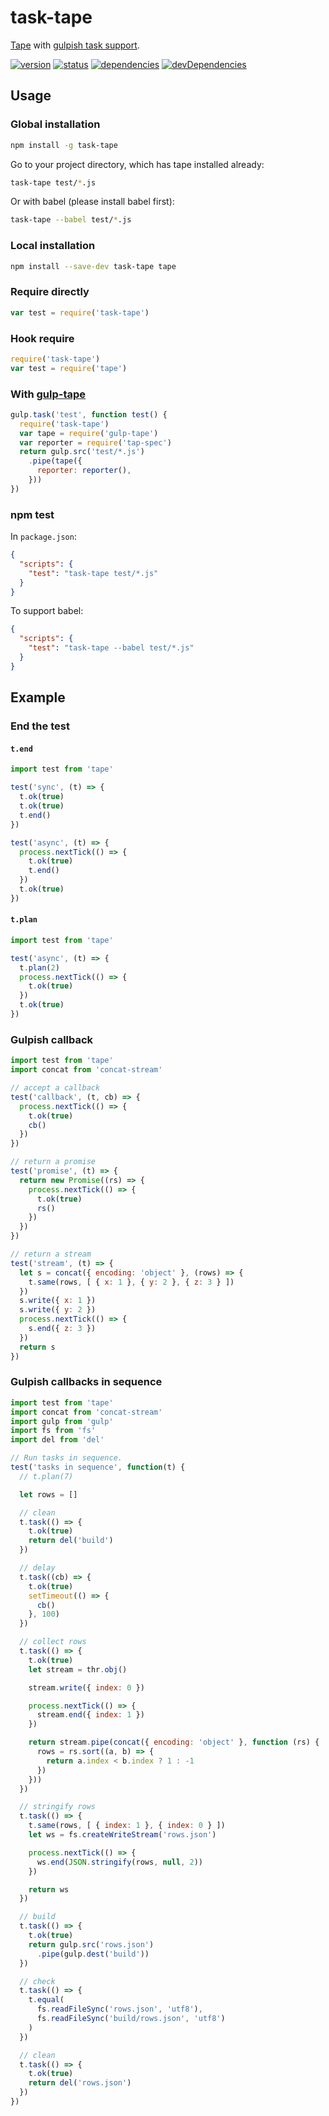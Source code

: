 # task-tape
[Tape](https://github.com/substack/tape) with [gulpish task support](https://github.com/gulpjs/gulp/blob/master/docs/API.md#async-task-support).

[![version](https://img.shields.io/npm/v/task-tape.svg)](https://www.npmjs.org/package/task-tape)
[![status](https://travis-ci.org/zoubin/task-tape.svg?branch=master)](https://travis-ci.org/zoubin/task-tape)
[![dependencies](https://david-dm.org/zoubin/task-tape.svg)](https://david-dm.org/zoubin/task-tape)
[![devDependencies](https://david-dm.org/zoubin/task-tape/dev-status.svg)](https://david-dm.org/zoubin/task-tape#info=devDependencies)

## Usage

### Global installation
```bash
npm install -g task-tape

```

Go to your project directory, which has tape installed already:

```bash
task-tape test/*.js

```

Or with babel (please install babel first):

```bash
task-tape --babel test/*.js

```


### Local installation

```bash
npm install --save-dev task-tape tape

```

### Require directly

```javascript
var test = require('task-tape')

```

### Hook require

```javascript
require('task-tape')
var test = require('tape')

```

### With [gulp-tape](https://www.npmjs.com/package/gulp-tape)

```javascript
gulp.task('test', function test() {
  require('task-tape')
  var tape = require('gulp-tape')
  var reporter = require('tap-spec')
  return gulp.src('test/*.js')
    .pipe(tape({
      reporter: reporter(),
    }))
})

```

### npm test

In `package.json`:

```json
{
  "scripts": {
    "test": "task-tape test/*.js"
  }
}

```

To support babel:

```json
{
  "scripts": {
    "test": "task-tape --babel test/*.js"
  }
}

```


## Example

### End the test

#### `t.end`

```javascript
import test from 'tape'

test('sync', (t) => {
  t.ok(true)
  t.ok(true)
  t.end()
})

test('async', (t) => {
  process.nextTick(() => {
    t.ok(true)
    t.end()
  })
  t.ok(true)
})

```

#### `t.plan`

```javascript
import test from 'tape'

test('async', (t) => {
  t.plan(2)
  process.nextTick(() => {
    t.ok(true)
  })
  t.ok(true)
})

```

### Gulpish callback

```javascript
import test from 'tape'
import concat from 'concat-stream'

// accept a callback
test('callback', (t, cb) => {
  process.nextTick(() => {
    t.ok(true)
    cb()
  })
})

// return a promise
test('promise', (t) => {
  return new Promise((rs) => {
    process.nextTick(() => {
      t.ok(true)
      rs()
    })
  })
})

// return a stream
test('stream', (t) => {
  let s = concat({ encoding: 'object' }, (rows) => {
    t.same(rows, [ { x: 1 }, { y: 2 }, { z: 3 } ])
  })
  s.write({ x: 1 })
  s.write({ y: 2 })
  process.nextTick(() => {
    s.end({ z: 3 })
  })
  return s
})

```

### Gulpish callbacks in sequence

```javascript
import test from 'tape'
import concat from 'concat-stream'
import gulp from 'gulp'
import fs from 'fs'
import del from 'del'

// Run tasks in sequence.
test('tasks in sequence', function(t) {
  // t.plan(7)

  let rows = []

  // clean
  t.task(() => {
    t.ok(true)
    return del('build')
  })

  // delay
  t.task((cb) => {
    t.ok(true)
    setTimeout(() => {
      cb()
    }, 100)
  })

  // collect rows
  t.task(() => {
    t.ok(true)
    let stream = thr.obj()

    stream.write({ index: 0 })

    process.nextTick(() => {
      stream.end({ index: 1 })
    })

    return stream.pipe(concat({ encoding: 'object' }, function (rs) {
      rows = rs.sort((a, b) => {
        return a.index < b.index ? 1 : -1
      })
    }))
  })

  // stringify rows
  t.task(() => {
    t.same(rows, [ { index: 1 }, { index: 0 } ])
    let ws = fs.createWriteStream('rows.json')

    process.nextTick(() => {
      ws.end(JSON.stringify(rows, null, 2))
    })

    return ws
  })

  // build
  t.task(() => {
    t.ok(true)
    return gulp.src('rows.json')
      .pipe(gulp.dest('build'))
  })

  // check
  t.task(() => {
    t.equal(
      fs.readFileSync('rows.json', 'utf8'),
      fs.readFileSync('build/rows.json', 'utf8')
    )
  })

  // clean
  t.task(() => {
    t.ok(true)
    return del('rows.json')
  })
})


```

